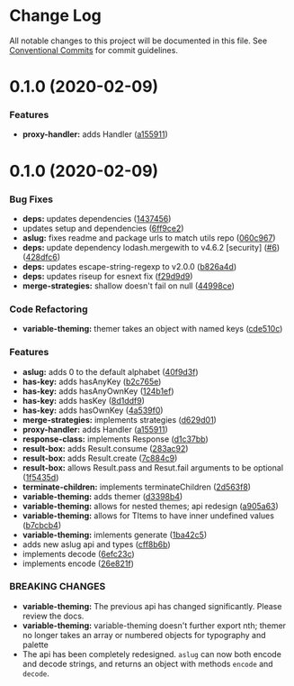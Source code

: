 # Change Log

All notable changes to this project will be documented in this file.
See [Conventional Commits](https://conventionalcommits.org) for commit guidelines.

# 0.1.0 (2020-02-09)


### Features

* **proxy-handler:** adds Handler ([a155911](https://github.com/rafamel/utils/commit/a1559113862b995ef3e1f97078086825444d7236))





# 0.1.0 (2020-02-09)


### Bug Fixes

* **deps:** updates dependencies ([1437456](https://github.com/rafamel/utils/commit/1437456d0d7a40c55fa89278e3ec4ee1c85eb6ad))
* updates setup and dependencies ([6ff9ce2](https://github.com/rafamel/utils/commit/6ff9ce2651f4d1600467a0a8f909653ed047b9ab))
* **aslug:** fixes readme and package urls to match utils repo ([060c967](https://github.com/rafamel/utils/commit/060c967b16c114d3605a2ec9b63dd814e8229d14))
* **deps:** update dependency lodash.mergewith to v4.6.2 [security] ([#6](https://github.com/rafamel/utils/issues/6)) ([428dfc6](https://github.com/rafamel/utils/commit/428dfc638cffbeb190d564af50fbadc2f5512374))
* **deps:** updates escape-string-regexp to v2.0.0 ([b826a4d](https://github.com/rafamel/utils/commit/b826a4db7e2d79e95914555d0bab628b15938389))
* **deps:** updates riseup for esnext fix ([f29d9d9](https://github.com/rafamel/utils/commit/f29d9d900cbd850e85322178d3afbd508d9ec4af))
* **merge-strategies:** shallow doesn't fail on null ([44998ce](https://github.com/rafamel/utils/commit/44998ce7beb16beb6378758837088facf3e57ab4))


### Code Refactoring

* **variable-theming:** themer takes an object with named keys ([cde510c](https://github.com/rafamel/utils/commit/cde510c6ea5d57016fe58eb97c60259fdc50bc11))


### Features

* **aslug:** adds 0 to the default alphabet ([40f9d3f](https://github.com/rafamel/utils/commit/40f9d3f747dd9e8ff561164bab46622cdeeacf1c))
* **has-key:** adds hasAnyKey ([b2c765e](https://github.com/rafamel/utils/commit/b2c765eb5f33b2fae5e958b4bfb44af3770269c8))
* **has-key:** adds hasAnyOwnKey ([124b1ef](https://github.com/rafamel/utils/commit/124b1ef85a188748a46fcdded21986f8c0afc6d5))
* **has-key:** adds hasKey ([8d1ddf9](https://github.com/rafamel/utils/commit/8d1ddf922cfdbbeecb822b9dfd88206f3f619efb))
* **has-key:** adds hasOwnKey ([4a539f0](https://github.com/rafamel/utils/commit/4a539f042d002032f410f6a39666bc0ce2d58b77))
* **merge-strategies:** implements strategies ([d629d01](https://github.com/rafamel/utils/commit/d629d0199213348aaedc4a72ec444c75e1be8b83))
* **proxy-handler:** adds Handler ([a155911](https://github.com/rafamel/utils/commit/a1559113862b995ef3e1f97078086825444d7236))
* **response-class:** implements Response ([d1c37bb](https://github.com/rafamel/utils/commit/d1c37bb78b73395f667a70dfc741b808737f71a5))
* **result-box:** adds Result.consume ([283ac92](https://github.com/rafamel/utils/commit/283ac920c12508446ea6f397f7f4fc64ee3cf8a3))
* **result-box:** adds Result.create ([7c884c9](https://github.com/rafamel/utils/commit/7c884c961ba24300e3f2c1991aaf32617805e628))
* **result-box:** allows Result.pass and Resut.fail arguments to be optional ([1f5435d](https://github.com/rafamel/utils/commit/1f5435dc09f7d0a89a77e422049b71d96e3cfaf1))
* **terminate-children:** implements terminateChildren ([2d563f8](https://github.com/rafamel/utils/commit/2d563f8a3cea16426544a3e98b42deebcc0ce37a))
* **variable-theming:** adds themer ([d3398b4](https://github.com/rafamel/utils/commit/d3398b4ef24eed7a2db6320a32528cb0be317312))
* **variable-theming:** allows for nested themes; api redesign ([a905a63](https://github.com/rafamel/utils/commit/a905a6394182a52ee14192bec078a8a86de1e310))
* **variable-theming:** allows for TItems to have inner undefined values ([b7cbcb4](https://github.com/rafamel/utils/commit/b7cbcb48f85049e13c1d99b8fabcebc3bb898b7e))
* **variable-theming:** imlements generate ([1ba42c5](https://github.com/rafamel/utils/commit/1ba42c54caec00d5c9b056adba158e043c419f6d))
* adds new aslug api and types ([cff8b6b](https://github.com/rafamel/utils/commit/cff8b6bb19c21eb7401acc62e3bbfb4a41b07531))
* implements decode ([6efc23c](https://github.com/rafamel/utils/commit/6efc23c2d57afcc8c8343d71ed4102fb75fb812d))
* implements encode ([26e821f](https://github.com/rafamel/utils/commit/26e821f5d4a5990c2153fd1402690ccd80c57ee4))


### BREAKING CHANGES

* **variable-theming:** The previous api has changed significantly. Please review the docs.
* **variable-theming:** variable-theming doesn't further export nth; themer no longer takes an array or
numbered objects for typography and palette
* The api has been completely redesigned. `aslug` can now both encode and decode
strings, and returns an object with methods `encode` and `decode`.
